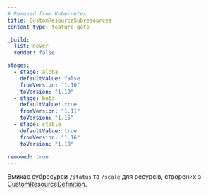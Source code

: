 ```yaml
---
# Removed from Kubernetes
title: CustomResourceSubresources
content_type: feature_gate

_build:
  list: never
  render: false

stages:
  - stage: alpha 
    defaultValue: false
    fromVersion: "1.10"
    toVersion: "1.10"
  - stage: beta 
    defaultValue: true
    fromVersion: "1.11"
    toVersion: "1.15"    
  - stage: stable
    defaultValue: true
    fromVersion: "1.16"
    toVersion: "1.18"

removed: true  
---
```

Вмикає субресурси `/status` та `/scale` для ресурсів, створених з [CustomResourceDefinition](/uk/docs/concepts/extend-kubernetes/api-extension/custom-resources/).
